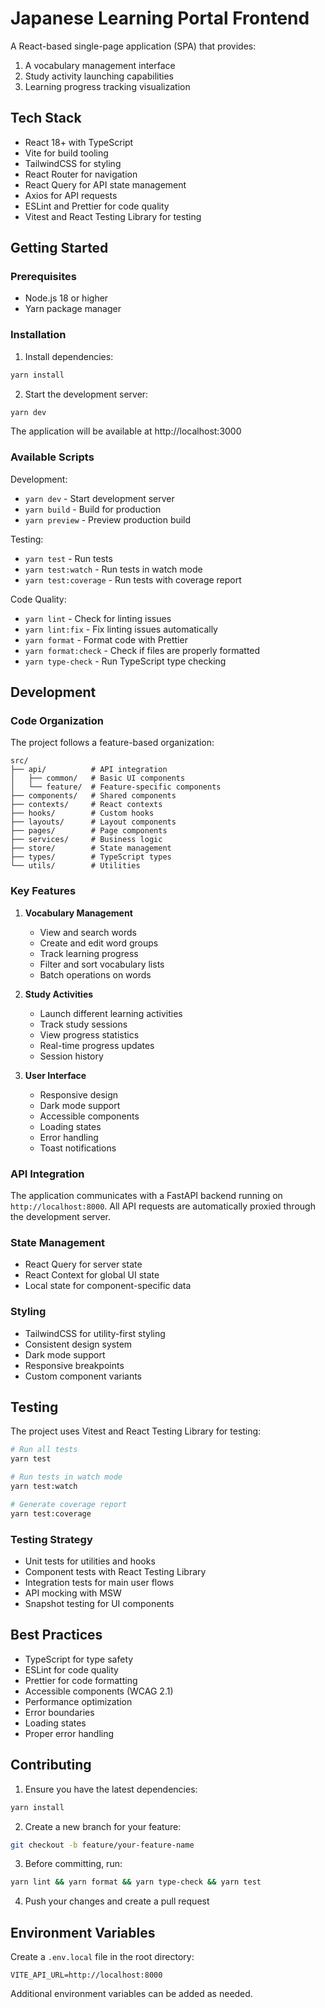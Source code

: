 # Japanese Learning Portal Frontend

A React-based single-page application (SPA) that provides:
1. A vocabulary management interface
2. Study activity launching capabilities
3. Learning progress tracking visualization

## Tech Stack

- React 18+ with TypeScript
- Vite for build tooling
- TailwindCSS for styling
- React Router for navigation
- React Query for API state management
- Axios for API requests
- ESLint and Prettier for code quality
- Vitest and React Testing Library for testing

## Getting Started

### Prerequisites

- Node.js 18 or higher
- Yarn package manager

### Installation

1. Install dependencies:
```bash
yarn install
```

2. Start the development server:
```bash
yarn dev
```

The application will be available at http://localhost:3000

### Available Scripts

Development:
- `yarn dev` - Start development server
- `yarn build` - Build for production
- `yarn preview` - Preview production build

Testing:
- `yarn test` - Run tests
- `yarn test:watch` - Run tests in watch mode
- `yarn test:coverage` - Run tests with coverage report

Code Quality:
- `yarn lint` - Check for linting issues
- `yarn lint:fix` - Fix linting issues automatically
- `yarn format` - Format code with Prettier
- `yarn format:check` - Check if files are properly formatted
- `yarn type-check` - Run TypeScript type checking

## Development

### Code Organization

The project follows a feature-based organization:

```
src/
├── api/          # API integration
│   ├── common/   # Basic UI components
│   └── feature/  # Feature-specific components
├── components/   # Shared components
├── contexts/     # React contexts
├── hooks/        # Custom hooks
├── layouts/      # Layout components
├── pages/        # Page components
├── services/     # Business logic
├── store/        # State management
├── types/        # TypeScript types
└── utils/        # Utilities
```

### Key Features

1. **Vocabulary Management**
   - View and search words
   - Create and edit word groups
   - Track learning progress
   - Filter and sort vocabulary lists
   - Batch operations on words

2. **Study Activities**
   - Launch different learning activities
   - Track study sessions
   - View progress statistics
   - Real-time progress updates
   - Session history

3. **User Interface**
   - Responsive design
   - Dark mode support
   - Accessible components
   - Loading states
   - Error handling
   - Toast notifications

### API Integration

The application communicates with a FastAPI backend running on `http://localhost:8000`. All API requests are automatically proxied through the development server.

### State Management

- React Query for server state
- React Context for global UI state
- Local state for component-specific data

### Styling

- TailwindCSS for utility-first styling
- Consistent design system
- Dark mode support
- Responsive breakpoints
- Custom component variants

## Testing

The project uses Vitest and React Testing Library for testing:

```bash
# Run all tests
yarn test

# Run tests in watch mode
yarn test:watch

# Generate coverage report
yarn test:coverage
```

### Testing Strategy

- Unit tests for utilities and hooks
- Component tests with React Testing Library
- Integration tests for main user flows
- API mocking with MSW
- Snapshot testing for UI components

## Best Practices

- TypeScript for type safety
- ESLint for code quality
- Prettier for code formatting
- Accessible components (WCAG 2.1)
- Performance optimization
- Error boundaries
- Loading states
- Proper error handling

## Contributing

1. Ensure you have the latest dependencies:
```bash
yarn install
```

2. Create a new branch for your feature:
```bash
git checkout -b feature/your-feature-name
```

3. Before committing, run:
```bash
yarn lint && yarn format && yarn type-check && yarn test
```

4. Push your changes and create a pull request

## Environment Variables

Create a `.env.local` file in the root directory:

```env
VITE_API_URL=http://localhost:8000
```

Additional environment variables can be added as needed.
